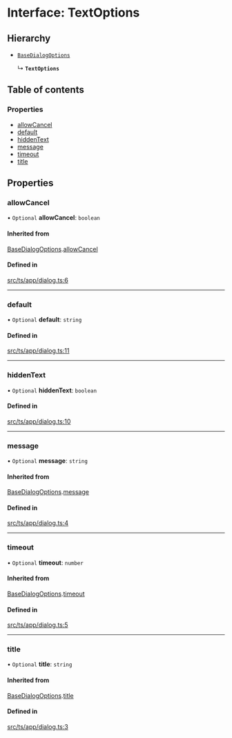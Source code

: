 # Interface: TextOptions

## Hierarchy

- [`BaseDialogOptions`](BaseDialogOptions.md)

  ↳ **`TextOptions`**

## Table of contents

### Properties

- [allowCancel](TextOptions.md#allowcancel)
- [default](TextOptions.md#default)
- [hiddenText](TextOptions.md#hiddentext)
- [message](TextOptions.md#message)
- [timeout](TextOptions.md#timeout)
- [title](TextOptions.md#title)

## Properties

### allowCancel

• `Optional` **allowCancel**: `boolean`

#### Inherited from

[BaseDialogOptions](BaseDialogOptions.md).[allowCancel](BaseDialogOptions.md#allowcancel)

#### Defined in

[src/ts/app/dialog.ts:6](https://gitlab.com/i3-market/code/wp3/t3.2/i3m-wallet-monorepo/-/blob/66def55/packages/base-wallet/src/ts/app/dialog.ts#L6)

___

### default

• `Optional` **default**: `string`

#### Defined in

[src/ts/app/dialog.ts:11](https://gitlab.com/i3-market/code/wp3/t3.2/i3m-wallet-monorepo/-/blob/66def55/packages/base-wallet/src/ts/app/dialog.ts#L11)

___

### hiddenText

• `Optional` **hiddenText**: `boolean`

#### Defined in

[src/ts/app/dialog.ts:10](https://gitlab.com/i3-market/code/wp3/t3.2/i3m-wallet-monorepo/-/blob/66def55/packages/base-wallet/src/ts/app/dialog.ts#L10)

___

### message

• `Optional` **message**: `string`

#### Inherited from

[BaseDialogOptions](BaseDialogOptions.md).[message](BaseDialogOptions.md#message)

#### Defined in

[src/ts/app/dialog.ts:4](https://gitlab.com/i3-market/code/wp3/t3.2/i3m-wallet-monorepo/-/blob/66def55/packages/base-wallet/src/ts/app/dialog.ts#L4)

___

### timeout

• `Optional` **timeout**: `number`

#### Inherited from

[BaseDialogOptions](BaseDialogOptions.md).[timeout](BaseDialogOptions.md#timeout)

#### Defined in

[src/ts/app/dialog.ts:5](https://gitlab.com/i3-market/code/wp3/t3.2/i3m-wallet-monorepo/-/blob/66def55/packages/base-wallet/src/ts/app/dialog.ts#L5)

___

### title

• `Optional` **title**: `string`

#### Inherited from

[BaseDialogOptions](BaseDialogOptions.md).[title](BaseDialogOptions.md#title)

#### Defined in

[src/ts/app/dialog.ts:3](https://gitlab.com/i3-market/code/wp3/t3.2/i3m-wallet-monorepo/-/blob/66def55/packages/base-wallet/src/ts/app/dialog.ts#L3)
